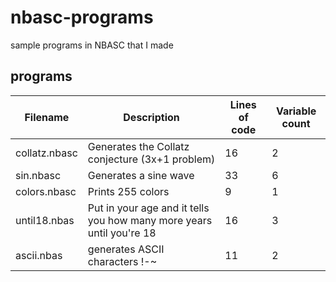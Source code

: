 # nbasc-programs
sample programs in NBASC that I made

## programs
|Filename|Description|Lines of code|Variable count|
|-|-|-|-|
|collatz.nbasc|Generates the Collatz conjecture (3x+1 problem)|16|2|
|sin.nbasc|Generates a sine wave|33|6|
|colors.nbasc|Prints 255 colors|9|1|
|until18.nbas|Put in your age and it tells you how many more years until you're 18|16|3|
|ascii.nbas|generates ASCII characters !-~|11|2|
